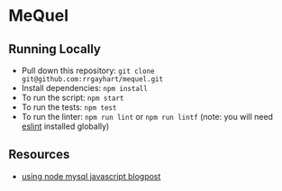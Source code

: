 # MeQuel

## Running Locally

- Pull down this repository: `git clone git@github.com:rrgayhart/mequel.git`
- Install dependencies: `npm install`
- To run the script: `npm start`
- To run the tests: `npm test`
- To run the linter: `npm run lint` or `npm run lintf` (note: you will need [eslint](https://www.npmjs.com/package/eslint) installed globally)

## Resources

- [using node mysql javascript blogpost](https://www.sitepoint.com/using-node-mysql-javascript-client/)